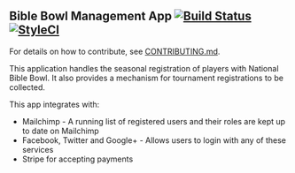 ## Bible Bowl Management App [![Build Status](https://travis-ci.org/BibleBowl/account.svg?branch=master)](https://travis-ci.org/BibleBowl/account) [![StyleCI](https://styleci.io/repos/49306399/shield?branch=master)](https://styleci.io/repos/49306399)

For details on how to contribute, see [CONTRIBUTING.md](https://bitbucket.org/BKuhl/biblebowl/src/master/CONTRIBUTING.md?at=master).

This application handles the seasonal registration of players with National Bible Bowl.  It also provides a mechanism for tournament registrations to be collected.  

This app integrates with:

 * Mailchimp - A running list of registered users and their roles are kept up to date on Mailchimp
 * Facebook, Twitter and Google+ - Allows users to login with any of these services
 * Stripe for accepting payments